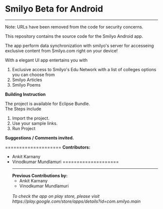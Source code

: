 <h1>Smilyo Beta for Android</h1>
<hr>
<p> Note: URLs have been removed from the code for security concerns.</p>
<p>This repository contains the source code for the Smilyo Android app.</p>
<p>The app perform data synchronization with smilyo's server for accesseing exclusive content from Smilyo.com right on your device!</p>
<p>With a elegant UI app entertains you with</p>
<p> </p>
<ol>
<li>Exclusive access to Smilyo's Edu Network with a list of colleges options you can choose from
<li>Smilyo Articles
<li>Smilyo Poems
</ol>
<p><b>Building Instruction</b></p>
<p>The project is available for Eclipse Bundle.<br>
The Steps include  
<ol>
<li> Import the project.</li>
<li> Use your sample links. </li>
<li> Run Project </li>
</ol>
</p>
<p><b>Suggestions / Comments invited.</b></p>
<p> </p>

====================
<b>Contributors:</b>
<ul>
<li>Ankit Karnany
<li>Vinodkumar Mundlamuri
====================
<hr>
<b>Previous Contributions by:</b>
<ul>
<li>Ankit Karnany</li>
<li>Vinodkumar Mundlamuri</li>
</ul>
<br>
<i>To check the app on play store, please visit https://play.google.com/store/apps/details?id=com.smilyo.main</i>
